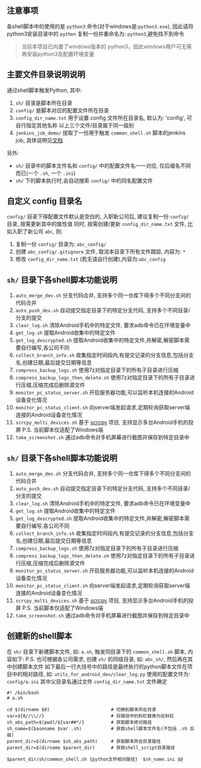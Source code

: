 ## 注意事项

各shell脚本中的使用的是 `python3` 命令(对于windows是:`python3.exe`), 因此请将python3安装目录中的 `python`
复制一份并重命名为: `python3`,避免找不到命令
> 当前本项目已内置了windows版本的 python3，因此windows用户可无需再安装python3及配置环境变量

## 主要文件目录说明说明

通过shell脚本触发Python, 其中:

1. `sh/` 目录是脚本所在目录
2. `config/` 是脚本对应的配置文件所在目录
3. `config_dir_name.txt` 用于设置 config 文件所在目录名, 默认为: 'config', 可自行指定其他名称
   以上三个文件/目录属于同一级别
4. `jenkins_job_demo/` 提取了一份用于触发 `common_shell.sh` 脚本的jenkins job,
   具体说明见[文档](jenkins_job_demo/README.md)

另外:

* `sh/` 目录中的脚本文件名和 `config/` 中的配置文件名一一对应, 仅后缀名不同而已(一个 `.sh`, 一个 `.ini`)
* `sh/` 下的脚本执行时,会自动搜索 `config/` 中的同名配置文件

## 自定义 config 目录名

`config/` 目录下得配置文件默认是空白的, 入职新公司后, 建议复制一份 `config/` 目录, 按需更新其中的属性值
同时, 按需创建/更新 `config_dir_name.txt` 文件, 比如入职了新公司 `abc`, 则:

1. 复制一份 `config/` 目录为: `abc_config/`
2. 创建 `abc_config/.gitignore` 文件, 取消本目录下所有文件跟踪, 内容为: `*`
3. 修改 `config_dir_name.txt` (若无请自行创建),内容为:`abc_config`

## `sh/` 目录下各shell脚本功能说明

1. `auto_merge_dev.sh` 分支代码合并, 支持多个同一仓库下得多个不同分支间的代码合并
2. `auto_push_dev.sh` 自动提交指定目录下的特定分支代码, 支持多个不同目录/分支的提交
3. `clear_log.sh` 清除Android手机中的特定文件, 要求adb命令已在环境变量中
4. `get_log.sh` 提取Android收集中的特定文件
5. `get_log_descrypted.sh` 提取Android收集中的特定文件,并解密,解密脚本需要自行编写,各公司不同
6. `collect_branch_info.sh` 收集指定时间段内,有提交记录的分支信息,包括分支名,创建日期,最后提交日期等信息
7. `compress_backup_logs.sh` 使用7z对指定目录下的所有子目录进行压缩
8. `compress_backup_logs_then_delete.sh` 使用7z对指定目录下的所有子目录进行压缩,压缩完成后删除源文件
9. `monitor_pc_status_server.sh` 开启服务器功能,可以监听本机连接的Android设备变化情况
10. `monitor_pc_status_client.sh` 向server端发起请求,定期轮询获取server端连接的Android设备变化情况
11. `scrcpy_multi_devices.sh` 基于 [scrcpy](https://github.com/Genymobile/scrcpy/releases) 项目, 支持显示多台Android手机的投屏
    P.S. 当前脚本仅适配了Windows端
12. `take_screenshot.sh` 通过adb命令对手机屏幕进行截图并保存到特定目录中

## `sh/` 目录下各shell脚本功能说明

1. `auto_merge_dev.sh` 分支代码合并, 支持多个同一仓库下得多个不同分支间的代码合并
2. `auto_push_dev.sh` 自动提交指定目录下的特定分支代码, 支持多个不同目录/分支的提交
3. `clear_log.sh` 清除Android手机中的特定文件, 要求adb命令已在环境变量中
4. `get_log.sh` 提取Android收集中的特定文件
5. `get_log_descrypted.sh` 提取Android收集中的特定文件,并解密,解密脚本需要自行编写,各公司不同
6. `collect_branch_info.sh` 收集指定时间段内,有提交记录的分支信息,包括分支名,创建日期,最后提交日期等信息
7. `compress_backup_logs.sh` 使用7z对指定目录下的所有子目录进行压缩
8. `compress_backup_logs_then_delete.sh` 使用7z对指定目录下的所有子目录进行压缩,压缩完成后删除源文件
9. `monitor_pc_status_server.sh` 开启服务器功能,可以监听本机连接的Android设备变化情况
10. `monitor_pc_status_client.sh` 向server端发起请求,定期轮询获取server端连接的Android设备变化情况
11. `scrcpy_multi_devices.sh` 基于 [scrcpy](https://github.com/Genymobile/scrcpy/releases) 项目, 支持显示多台Android手机的投屏
    P.S. 当前脚本仅适配了Windows端
12. `take_screenshot.sh` 通过adb命令对手机屏幕进行截图并保存到特定目录中

## 创建新的shell脚本

在 `sh/` 目录下新建脚本文件, 如: `a.sh`, 触发同目录下的 `common_shell.sh` 脚本, 内容如下:
P.S. 也可根据各公司需求, 创建 `sh/` 的同级目录, 如: `abc_sh/`, 然后再在其中创建脚本文件
如下最后一行大括号中的路径是最终执行的python脚本文件在项目中的相对路径, 如: `utils_for_android_dev/clear_log.py`
使用的配置文件为: `config/a.ini` 其中父目录名通过文件 `config_dir_name.txt` 文件确定

```shell
#! /bin/bash
# a.sh

cd $(dirname $0)                       # 切换到脚本所在目录
var=${0//\\//}                         # 将路径中的斜杠替换为反斜杠
sh_abs_path=$(pwd)/${var##*/}          # 获取脚本绝对路径
sh_name=$(basename $var .sh)           # 获取shell脚本文件名(不包括 .sh 后缀)
parent_dir=$(dirname $sh_abs_path)     # 获取脚本所在目录路径
parent_dir=$(dirname $parent_dir)      # 获取shell_script目录路径

$parent_dir/sh/common_shell.sh {python文件相对路径}  $sh_name.ini $@
```